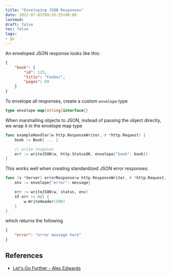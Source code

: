 ```yaml
---
title: "Enveloping JSON Responses"
date: 2022-07-01T09:55:25+08:00
lastmod:
draft: false
toc: false
tags:
- go
---
```


An enveloped JSON response looks like this:

```json
{
	"book": {
		"id": 123,
		"title": "Foobar",
		"pages": 69
	}
}
```

To envelope all responses, create a custom `envelope` type

```go
type envelope map[string]interface{}
```

When marshalling objects to JSON, instead of passing the object directly, we
wrap it in the envelope map type

```go
func exampleHandler(w http.ResponseWriter, r *http.Request) {
	book := Book{ ... }

	// write response
	err := writeJSON(w, http.StatusOK, envelope{"book": book})
}
```

This works well when creating standardized JSON error responses:

```go
func (s *Server) errorResponse(w http.ResponseWriter, r *http.Request, status int, message interface{}) {
	env := envelope{"error": message}

	err := writeJSON(w, status, env)
	if err != nil {
		w.WriteHeader(500)
	}
}
```

which returns the following

```json
{
	"error": "error message here"
}
```

## References
- [Let's Go Further - Alex Edwards](https://lets-go-further.alexedwards.net/)
